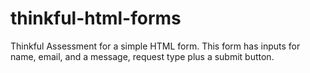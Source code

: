 # thinkful-html-forms
Thinkful Assessment for a simple HTML form.
This form has inputs for name, email, and a message, request type plus a submit button.
